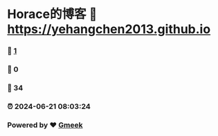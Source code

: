 # Horace的博客 :link: https://yehangchen2013.github.io 
### :page_facing_up: [1](https://yehangchen2013.github.io/tag.html) 
### :speech_balloon: 0 
### :hibiscus: 34 
### :alarm_clock: 2024-06-21 08:03:24 
### Powered by :heart: [Gmeek](https://github.com/Meekdai/Gmeek)
